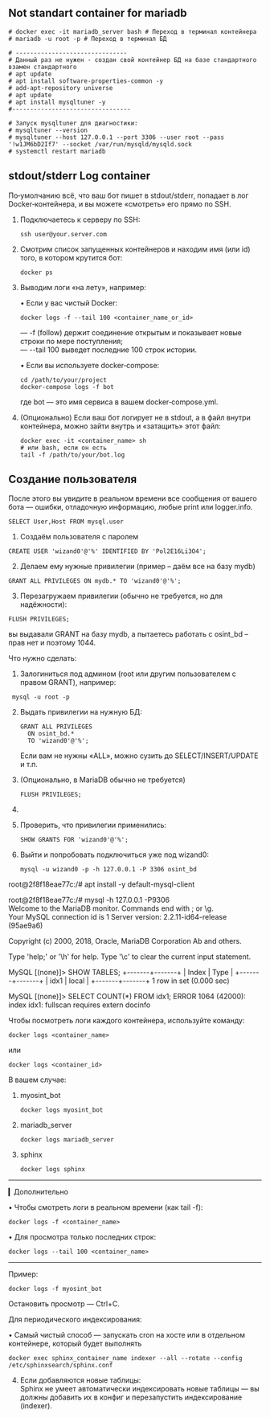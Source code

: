 ## Not standart container for mariadb
```
# docker exec -it mariadb_server bash # Переход в терминал контейнера
# mariadb -u root -p # Переход в терминал БД

# -------------------------------
# Данный раз не нужен - создан свой контейнер БД на базе стандартного взамен стандартного
# apt update
# apt install software-properties-common -y
# add-apt-repository universe
# apt update
# apt install mysqltuner -y
#---------------------------------

# Запуск mysqltuner для диагностики:
# mysqltuner --version
# mysqltuner --host 127.0.0.1 --port 3306 --user root --pass '!w1JM6bD2If7' --socket /var/run/mysqld/mysqld.sock
# systemctl restart mariadb

```
## stdout/stderr Log container
По‑умолчанию всё, что ваш бот пишет в stdout/stderr, попадает в лог Docker‑контейнера, и вы можете «смотреть» его прямо по SSH.

1. Подключаетесь к серверу по SSH:

   ```
   ssh user@your.server.com
   ```

2. Смотрим список запущенных контейнеров и находим имя (или id) того, в котором крутится бот:

   ```
   docker ps
   ```

3. Выводим логи «на лету», например:

   • Если у вас чистый Docker:
     ```
     docker logs -f --tail 100 <container_name_or_id>
     ```
     — -f (follow) держит соединение открытым и показывает новые строки по мере поступления;  
     — --tail 100 выведет последние 100 строк истории.  

   • Если вы используете docker‑compose:
     ```
     cd /path/to/your/project
     docker‑compose logs -f bot
     ```
     где bot — это имя сервиса в вашем docker‑compose.yml.

4. (Опционально) Если ваш бот логирует не в stdout, а в файл внутри контейнера, можно зайти внутрь и «затащить» этот файл:

   ```
   docker exec -it <container_name> sh
   # или bash, если он есть
   tail -f /path/to/your/bot.log
   ```
## Создание пользователя
После этого вы увидите в реальном времени все сообщения от вашего бота — ошибки, отладочную информацию, любые print или logger.info.
```
SELECT User,Host FROM mysql.user
```
1. Создаём пользователя с паролем  
```
CREATE USER 'wizand0'@'%' IDENTIFIED BY 'Pol2E16Li3O4';
```

2. Делаем ему нужные привилегии (пример – даём все на базу mydb)  
```
GRANT ALL PRIVILEGES ON mydb.* TO 'wizand0'@'%';
```

3. Перезагружаем привилегии (обычно не требуется, но для надёжности):  
```
FLUSH PRIVILEGES;
```
вы выдавали GRANT на базу mydb, а пытаетесь работать с osint_bd – прав нет и поэтому 1044.

Что нужно сделать:

1. Залогиниться под админом (root или другим пользователем с правом GRANT), например:  
  ``` 
   mysql -u root -p
   ```

2. Выдать привилегии на нужную БД:  
   ```
   GRANT ALL PRIVILEGES  
     ON osint_bd.*  
     TO 'wizand0'@'%';
   ```
   Если вам не нужны «ALL», можно сузить до SELECT/INSERT/UPDATE и т.п.

3. (Опционально, в MariaDB обычно не требуется)  
   ```
   FLUSH PRIVILEGES;
4. ```

4. Проверить, что привилегии применились:  
   ```
   SHOW GRANTS FOR 'wizand0'@'%';
      ```
5. Выйти и попробовать подключиться уже под wizand0:  
   ```
   mysql -u wizand0 -p -h 127.0.0.1 -P 3306 osint_bd
   ```
   

root@2f8f18eae77c:/# apt install -y default-mysql-client

root@2f8f18eae77c:/# mysql -h 127.0.0.1 -P9306                                                                                                                                                                                                                
Welcome to the MariaDB monitor.  Commands end with ; or \g.                                                                                                                                                                                                   
Your MySQL connection id is 1
Server version: 2.2.11-id64-release (95ae9a6) 

Copyright (c) 2000, 2018, Oracle, MariaDB Corporation Ab and others.

Type 'help;' or '\h' for help. Type '\c' to clear the current input statement.

MySQL [(none)]> SHOW TABLES;
+-------+-------+
| Index | Type  |
+-------+-------+
| idx1  | local |
+-------+-------+
1 row in set (0.000 sec)

MySQL [(none)]> SELECT COUNT(*) FROM idx1;
ERROR 1064 (42000): index idx1: fullscan requires extern docinfo



Чтобы посмотреть логи каждого контейнера, используйте команду:
```
docker logs <container_name>
```

или
```
docker logs <container_id>
```

В вашем случае:

1. myosint_bot  
   ```
   docker logs myosint_bot
   ```

2. mariadb_server  
   ```
   docker logs mariadb_server
   ```

3. sphinx  
   ```
   docker logs sphinx
   ```

---

▎Дополнительно

• Чтобы смотреть логи в реальном времени (как tail -f):
  ```
  docker logs -f <container_name>
  ```

• Для просмотра только последних строк:
  ```
  docker logs --tail 100 <container_name>
  ```

---

Пример:
```
docker logs -f myosint_bot
```
Остановить просмотр — Ctrl+C.


Для периодического индексирования:

• Самый чистый способ — запускать cron на хосте или в отдельном контейнере, который будет выполнять  
  ```
  docker exec sphinx_container_name indexer --all --rotate --config /etc/sphinxsearch/sphinx.conf
  ```

4. Если добавляются новые таблицы:  
Sphinx не умеет автоматически индексировать новые таблицы — вы должны добавить их в конфиг и перезапустить индексирование (indexer).

